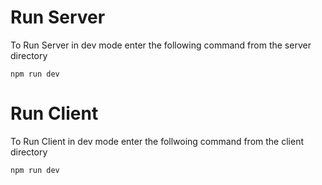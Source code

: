 # Run Server
To Run Server in dev mode enter the following command from the server directory
```
npm run dev
```
# Run Client
To Run Client in dev mode enter the follwoing command from the client directory
```
npm run dev
```
